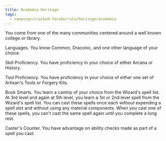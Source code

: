 ```yaml
---
title: Academia Heritage
tags:
  - campaign/cracked-facade/rule/heritage/academia
---
```


You come from one of the many communities centered around a well known college or library.

Languages. You know Common, Draconic, and one other language of your choice.

Skill Proficiency. You have proficiency in your choice of either Arcana or History.

Tool Proficiency. You have proficiency in your choice of either one set of Artisan's Tools or Forgery Kits.

Book Smarts. You learn a cantrip of your choice from the Wizard's spell list. At 3rd level and again at 5th level, you learn a 1st or 2nd level spell from the Wizard's spell list. You can cast these spells once each without expending a spell slot and without using any material components. When you cast one of these spells, you can't cast the same spell again until you complete a long rest.

Caster's Counter. You have advantage on ability checks made as part of a spell you cast.
